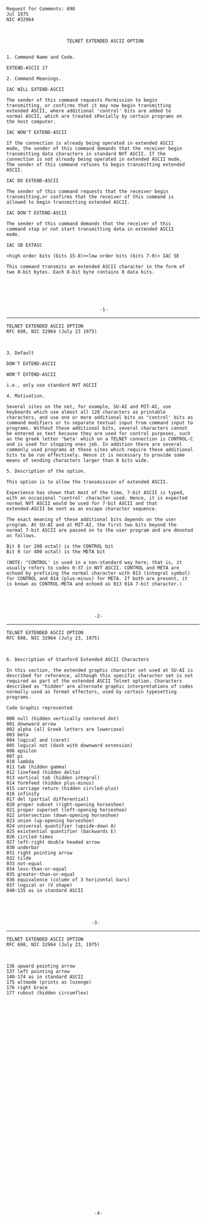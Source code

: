     Request for Comments: 698                                              Jul 1975
    NIC #32964



                          TELNET EXTENDED ASCII OPTION


    1. Command Name and Code.

    EXTEND-ASCII 17

    2. Command Meanings.

    IAC WILL EXTEND-ASCII

    The sender of this command requests Permission to begin
    transmitting, or confirms that it may now begin transmitting
    extended ASCII, where additional 'control' bits are added to
    normal ASCII, which are treated sPecially by certain programs on
    the host computer.

    IAC WON'T EXTEND-ASCII

    If the connection is already being operated in extended ASCII
    mode, the sender of this command demands that the receiver begin
    transmitting data characters in standard NVT ASCII. If the
    connection is not already being operated in extended ASCII mode,
    The sender of this command refuses to begin transmitting extended
    ASCII.

    IAC DO EXTEND-ASCII

    The sender of this command requests that the receiver begin
    transmitting,or confirms that the receiver of this command is
    allowed to begin transmitting extended ASCII.

    IAC DON'T EXTEND-ASCII

    The sender of this command demands that the receiver of this
    command stop or not start transmitting data in extended ASCII
    mode.

    IAC SB EXTASC

    <high order bits (bits 15-8)><low order bits (bits 7-0)> IAC SE

    This command transmits an extended ASCII character in the form of
    two 8-bit bytes. Each 8-bit byte contains 8 data bits.






                                      -1-

------------------------------------------------------------------------

``` newpage
TELNET EXTENDED ASCII OPTION
RFC 698, NIC 32964 (July 23 1975)



3. Default

DON'T EXTEND-ASCII

WON'T EXTEND-ASCII

i.e., only use standard NVT ASCII

4. Motivation.

Several sites on the net, for example, SU-AI and MIT-AI, use
keyboards which use almost all 128 characters as printable
characters, and use one or more additional bits as "control' bits as
command modifiers or to separate textual input from command input to
programs. Without these additional bits, several characters cannot
be entered as text because they are used for control purposes, such
as the greek letter "beta' which on a TELNET connection is CONTROL-C
and is used for stopping ones job. In addition there are several
commonly used programs at these sites which require these additional
bits to be run effectively. Hence it is necessary to provide some
means of sending characters larger than 8 bits wide.

5. Description of the option.

This option is to allow the transmission of extended ASCII.

Experience has shown that most of the time, 7-bit ASCII is typed,
with an occasional "control' character used. Hence, it is expected
normal NVT ASCII would be used for 7-bit ASCII and that
extended-ASCII be sent as an escape character sequence.

The exact meaning of these additional bits depends on the user
program. At SU-AI and at MIT-AI, the first two bits beyond the
normal 7-bit ASCII are passed on to the user program and are denoted
as follows.

Bit 8 (or 200 octal) is the CONTROL bit
Bit 9 (or 400 octal) is the META bit

(NOTE: "CONTROL' is used in a non-standard way here; that is, it
usually refers to codes 0-37 in NVT ASCII. CONTROL and META are
echoed by prefixing the normal character with 013 (integral symbol)
for CONTROL and 014 (plus-minus) for META. If both are present, it
is known as CONTROL-META and echoed as 013 014 7-bit character.)





                                -2-
```

------------------------------------------------------------------------

``` newpage
TELNET EXTENDED ASCII OPTION
RFC 698, NIC 32964 (July 23, 1975)



6. Description of Stanford Extended ASCII Characters

In this section, the extended graphic character set used at SU-AI is
described for reference, although this specific character set is not
required as part of the extended ASCII Telnet option. Characters
described as "hidden" are alternate graphic interpretations of codes
normally used as format effectors, used by certain typesetting
programs.

Code Graphic represented

000 null (hidden vertically centered dot)
001 downward arrow
002 alpha (all Greek letters are lowercase)
003 beta
004 logical and (caret)
005 logical not (dash with downward extension)
006 epsilon
007 pi
010 lambda
011 tab (hidden gamma)
012 linefeed (hidden delta)
013 vertical tab (hidden integral)
014 formfeed (hidden plus-minus)
015 carriage return (hidden circled-plus)
016 infinity
017 del (partial differential)
020 proper subset (right-opening horseshoe)
021 proper superset (left-opening horseshoe)
022 intersection (down-opening horseshoe)
023 union (up-opening horseshoe)
024 universal quantifier (upside-down A)
025 existential quantifier (backwards E)
026 circled-times
027 left-right double headed arrow
030 underbar
031 right pointing arrow
032 tilde
033 not-equal
034 less-than-or-equal
035 greater-than-or-equal
036 equivalence (column of 3 horizontal bars)
037 logical or (V shape)
040-135 as in standard ASCII





                               -3-
```

------------------------------------------------------------------------

``` newpage
TELNET EXTENDED ASCII OPTION
RFC 698, NIC 32964 (July 23, 1975)



136 upward pointing arrow
137 left pointing arrow
140-174 as in standard ASCII
175 altmode (prints as lozenge)
176 right brace
177 rubout (hidden circumflex)








































                                -4-
```
